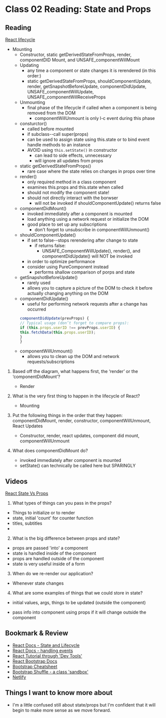 # Class 02 Reading: State and Props

## Reading
[React lifecycle](https://medium.com/@joshuablankenshipnola/react-component-lifecycle-events-cb77e670a093)

  - Mounting
    - Constructor, static getDerivedStateFromProps, render, componentDID  Mount, and UNSAFE_componentWillMount
    - Updating
      - any time a component or state changes it is rerendered (in this order:)
      - static getDerivedStateFromProps, shouldComponentUpdate, render, getSnapshotBeforeUpdate, componentDidUpdate, UNSAFE_componentWillUpdate, UNSAFE_componentWillReceiveProps
    - Unmounting
      - final phase of the lifecycle if called when a component is being removed from the DOM
        - componentWillUnmount is only l-c event during this phase
    - consturctor()
      - called before mounted
      - if subclass--call super(props)
      - can be used to assign state using this.state or to bind event handle methods to an instance
      - AVOID using `this.setState()` in constructor
        - can lead to side effects, unnecessary
        - will ignore all updates from props
    - static getDerivedStateFromProps()
      - rare case where the state relies on changes in props over time
    - render()
      - only required method in a class component
      - examines this.props and this.state when called
      - should not modify the component state!
      - should not directly interact with the borwser
        - will not be invoked if shouldComponentUpdate() returns false
    - componentDidMount()
      - invoked immediately after a component is mounted
      - load anything using a network request or initialize the DOM
      - good place to set up any subscriptions
        - don't forget to unsubscribe in componentWillUnmount()
    - shouldComponentUpdate()
      - if set to false--stops rerendering after change to state
        - if returns false: 
          - UNSAFE_ComponentWillUpdate(), render(), and componentDidUpdate() will NOT be invoked
      - in order to optimize performance
      - consider using PureComponent instead
        - performs shallow comparison of porps and state
    - getSnapshotBeforeUpdate()
      - rarely used
      - allows you to capture a picture of the DOM to check it before actually changing anything on the DOM
    - componentDidUpdate()
      - useful for performing network requests after a change has occurred
      ```javascript
      componentDidUpdate(prevProps) {
      // Typical usage (don’t forget to compare props):
      if (this.props.userID !== prevProps.userID) {
      this.fetchData(this.props.userID);
      }
      }
      ```
    - componentWillUnmount()
      - allows you to clean up the DOM and network requests/subscriptions


1. Based off the diagram, what happens first, the ‘render’ or the ‘componentDidMount’?
    - Render

2. What is the very first thing to happen in the lifecycle of React?
    - Mounting

3. Put the following things in the order that they happen: componentDidMount, render, constructor, componentWillUnmount, React Updates
    - Constructor, render, react updates, component did mount, componentWillUnmount

4. What does componentDidMount do?
    - invoked immediately after component is mounted
    - setState() can technically be called here but SPARINGLY

## Videos
[React State Vs Props](https://www.youtube.com/watch?v=IYvD9oBCuJI)

1. What types of things can you pass in the props?
  - Things to initialize or to render
  - state, initial 'count' for counter function
  - titles, subtitles
  - 

2. What is the big difference between props and state?
  - props are passed 'into' a component
  - state is handled inside of the component
  - props are handled outside of the component
  - state is very useful inside of a form

3. When do we re-render our application?
  - Whenever state changes

4. What are some examples of things that we could store in state?
  - initial values, args, things to be updated (outside the component)

- pass info into component using props if it will change outside the component

## Bookmark & Review
- [React Docs - State and Lifecycle](https://reactjs.org/docs/state-and-lifecycle.html)
- [React Docs - handling events](https://reactjs.org/docs/handling-events.html)
- [React Tutorial through 'Dev Tools'](https://reactjs.org/tutorial/tutorial.html)
- [React Bootstrap Docs](https://react-bootstrap.github.io/)
- [Bootstrap Cheatsheet](https://getbootstrap.com/docs/5.0/examples/cheatsheet/)
- [Bootstrap Shuffle - a class 'sandbox'](https://bootstrapshuffle.com/classes)
- [Netlify](https://www.netlify.com/)

## Things I want to know more about
- I'm a little confused still about state/props but I'm confident that it will begin to make more sense as we move forward.